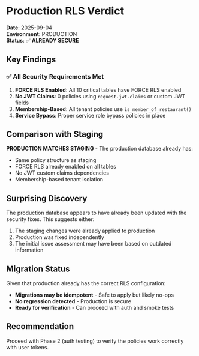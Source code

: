 # Production RLS Verdict

**Date**: 2025-09-04  
**Environment**: PRODUCTION  
**Status**: ✅ **ALREADY SECURE**

## Key Findings

### ✅ All Security Requirements Met

1. **FORCE RLS Enabled**: All 10 critical tables have FORCE RLS enabled
2. **No JWT Claims**: 0 policies using `request.jwt.claims` or custom JWT fields
3. **Membership-Based**: All tenant policies use `is_member_of_restaurant()`
4. **Service Bypass**: Proper service role bypass policies in place

## Comparison with Staging

**PRODUCTION MATCHES STAGING** - The production database already has:
- Same policy structure as staging
- FORCE RLS already enabled on all tables
- No JWT custom claims dependencies
- Membership-based tenant isolation

## Surprising Discovery

The production database appears to have already been updated with the security fixes. This suggests either:
1. The staging changes were already applied to production
2. Production was fixed independently
3. The initial issue assessment may have been based on outdated information

## Migration Status

Given that production already has the correct RLS configuration:
- **Migrations may be idempotent** - Safe to apply but likely no-ops
- **No regression detected** - Production is secure
- **Ready for verification** - Can proceed with auth and smoke tests

## Recommendation

Proceed with Phase 2 (auth testing) to verify the policies work correctly with user tokens.